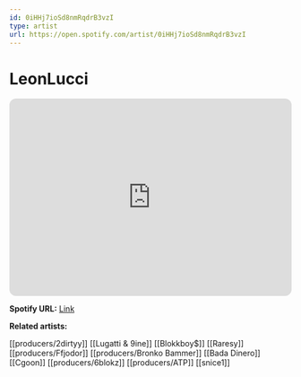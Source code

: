 ```yaml
---
id: 0iHHj7ioSd8nmRqdrB3vzI
type: artist
url: https://open.spotify.com/artist/0iHHj7ioSd8nmRqdrB3vzI
---
```

# LeonLucci

<iframe style="border-radius:12px" src="https://open.spotify.com/embed/artist/0iHHj7ioSd8nmRqdrB3vzI" width="100%" height="352" frameBorder="0" allowfullscreen="" allow="autoplay; clipboard-write; encrypted-media; fullscreen; picture-in-picture" loading="lazy"></iframe>

**Spotify URL:** [Link](https://open.spotify.com/artist/0iHHj7ioSd8nmRqdrB3vzI)

**Related artists:**

[[producers/2dirtyy]]
[[Lugatti & 9ine]]
[[Blokkboy$]]
[[Raresy]]
[[producers/Ffjodor]]
[[producers/Bronko Bammer]]
[[Bada Dinero]]
[[Cgoon]]
[[producers/6blokz]]
[[producers/ATP]]
[[snice1]]
